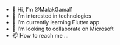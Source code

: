 - 👋 Hi, I’m @MalakGamal1
- 👀 I’m interested in technologies 
- 🌱 I’m currently learning Flutter app
- 💞️ I’m looking to collaborate on Microsoft 
- 📫 How to reach me ...

<!---
MalakGamal1/MalakGamal1 is a ✨ special ✨ repository because its `README.md` (this file) appears on your GitHub profile.
You can click the Preview link to take a look at your changes.
--->

